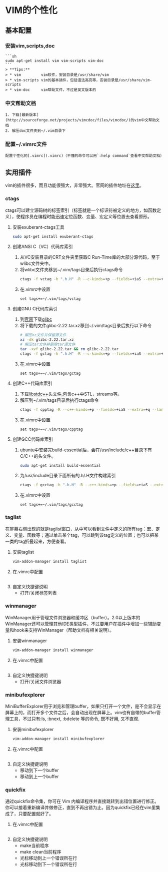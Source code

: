 # VIM的个性化

## 基本配置
### 安装vim,scripts,doc

    ```sh
    sudo apt-get install vim vim-scripts vim-doc
    ```
    > **Tips:**
    > * vim         vim软件，安装目录是/usr/share/vim
    > * vim-scripts vim的基本插件，包括语法高亮等，安装目录是/usr/share/vim-scripts
    > * vim-doc     vim帮助文件，不过是英文版本的

### 中文帮助文档
    1. 下载[最新版本](http://sourceforge.net/projects/vimcdoc/files/vimcdoc/)的vim中文帮助文档
    2. 解压doc文件夹到~/.vim目录下

### 配置~/.vimrc文件
    
    配置个性化的[.vimrc](.vimrc)（不懂的命令可以用`:help command`查看中文帮助文档）


## 实用插件
vim的插件很多，而且功能很强大，非常强大。官网的插件地址在[这里](http://www.vim.org/scripts/script_search_results.php?order_by=creation_date&direction=descending)。
### ctags
ctags可以建立源码树的标签索引（标签就是一个标识符被定义的地方，如函数定义），使程序员在编程时能迅速定位函数、变量、宏定义等位置去查看原形。
1. 安装exuberant-ctags工具
    ```sh
    sudo apt-get install exuberant-ctags
    ```
2. 创建ANSI C（VC）代码库索引
    1. 从VC安装目录的CRT文件夹里获取C Run-Time库的大部分源代码，至于wlibc文件夹中。
    2. 将wlibc文件夹移到~/.vim/tags目录后执行ctags命令
        ```sh
        ctags -f vctag -h ".h.H" -R --c-kinds=+p --fields=+iaS --extra=+q --language-force=C wlib
        ```
    3. 在.vimrc中设置
        ```vim
        set tags+=~/.vim/tags/vctag
        ```
3. 创建GNU C代码库索引
    1. 到[官网](http://www.gnu.org/software/libc/index.html)下载[glibc](http://ftp.gnu.org/gnu/glibc/glibc-2.22.tar.xz)
    2. 将下载的文件glibc-2.22.tar.xz移到~/.vim/tags目录后执行以下命令
        ```sh
        # 解压xz文件并保留源文件
        xz -dk glibc-2.22.tar.xz
        # 解压tar文件并删除tar源文件
        tar -xvf glibc-2.22.tar && rm glibc-2.22.tar
        ctags -f gctag -h ".h.H" -R --c-kinds=+p --fields=+iaS --extra=+q --language-force=C glibc-2.22
        ```
    3. 在.vimrc中设置
        ```vim
        set tags+=~/.vim/tags/gctag
        ```

4. 创建C++代码库索引
    1. 下载[libstdc++](http://www.vim.org/scripts/download_script.php?src_id=9178)头文件,包含c++中STL，streams等。
    2. 解压到~/.vim/tags目录后执行ctags命令
        ```sh
        ctags -f cpptag -R --c++-kinds=+p --fields=+iaS --extra=+q --language-force=C++ cpp_src
        ```
    3. 在.vimrc中设置
        ```vim
        set tags+=~/.vim/tags/cpptag
        ```
5. 创建GCC代码库索引
    1. ubuntu中安装完build-essential后，会在/usr/include/c++目录下有C/C++的头文件。
        ```sh
        sudo apt-get install build-essential
        ```
    2. 为/usr/include目录下面所有的.h/.H文件构建索引
        ```sh
        ctags -f gcctag -h ".h.H" -R --c++-kinds=+p --fields=+iaS --extra=+q /usr/include
        ```
    3. 在.vimrc中设置
        ```vim
        set tags+=~/.vim/tags/gcctag

### taglist
在屏幕右侧出现的就是taglist窗口，从中可以看到文件中定义的所有tag：宏、定义、变量、函数等；通过单击某个tag，可以跳到该tag定义的位置；也可以把某一类的tag折叠起来，方便查看。
1. 安装taglist
    ```sh
    vim-addon-manager install taglist
    ```
2. 在.vimrc中配置
    ```vim

    ```
3. 自定义快捷键说明
    * <F10>     打开/关闭标签列表

### winmanager
WinManager用于管理文件浏览器和缓冲区（buffer）。2.0以上版本的WinManager还可以管理其他IDE类型插件，不过要用户在插件中增加一些辅助变量和hook来支持WinManager（帮助文档有相关说明）。
1. 安装winmanager
    ```sh
    vim-addon-manager install winmanager
    ```
2. 在.vimrc中配置
    ```vim

    ```
3. 自定义快捷键说明
    * <F9>     打开/关闭文件浏览器

### minibufexplorer
MiniBufferExplorer用于浏览和管理buffer，如果只打开一个文件，是不会显示在屏幕上的，而打开多个文件之后，会自动出现在屏幕上。vim也有自带的buffer管理工具，不过只有:ls, :bnext, :bdelete 等的命令, 既不好用, 又不直观.
1. 安装minibufexplorer
    ```sh
    vim-addon-manager install minibufexplorer
    ```
2. 在.vimrc中配置
    ```vim

    ```
3. 自定义快捷键说明
    * <Tab>     移动到下一个buffer
    * <C-Tab>   移动到上一个buffer

### quickfix
通过quickfix命令集，你可在 Vim 内编译程序并直接跳转到出错位置进行修正。你可以接着重新编译并做修正，直到不再出错为止。因为quickfix已经在vim里集成了，只要配置就好了。
1. 在.vimrc中配置
    ```vim

    ```
3. 自定义快捷键说明
    * <F2>     make当前程序
    * <F10>    make clean当前程序
    * <F3>     光标移动到上一个错误所在行
    * <F4>     光标移动到下一个错误所在行

    

